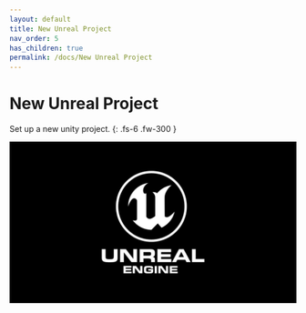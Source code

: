 ```yaml
---
layout: default
title: New Unreal Project
nav_order: 5
has_children: true
permalink: /docs/New Unreal Project
---
```


# New Unreal Project

Set up a new unity project.
{: .fs-6 .fw-300 }

![unity](/assets/images/unreal.jpg)


